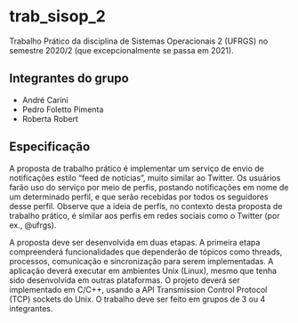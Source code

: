 # trab_sisop_2
Trabalho Prático da disciplina de Sistemas Operacionais 2 (UFRGS) no semestre 2020/2 (que excepcionalmente se passa em 2021).

## Integrantes do grupo
- André Carini
- Pedro Foletto Pimenta
- Roberta Robert

## Especificação
A proposta de trabalho prático é implementar um serviço de envio de notificações estilo “feed de notícias”, muito similar ao Twitter. Os usuários farão uso do serviço por meio de perfis, postando notificações em nome de um determinado perfil, e que serão recebidas por todos os seguidores desse perfil. Observe que a ideia de perfis, no contexto desta proposta de trabalho prático, é similar aos perfis em redes sociais como o Twitter (por ex., @ufrgs).

A proposta deve ser desenvolvida em duas etapas. A primeira etapa compreenderá funcionalidades que dependerão de tópicos como threads, processos, comunicação e sincronização para serem implementadas. A aplicação deverá executar em ambientes Unix (Linux), mesmo que tenha sido desenvolvida em outras plataformas. O projeto deverá ser implementado em C/C++, usando a API Transmission Control Protocol (TCP) sockets do Unix. O trabalho deve ser feito em grupos de 3 ou 4 integrantes.
